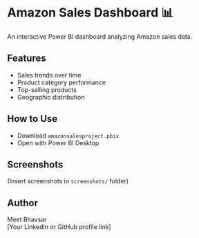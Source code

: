 
# Amazon Sales Dashboard 📊

An interactive Power BI dashboard analyzing Amazon sales data.

## Features

- Sales trends over time
- Product category performance
- Top-selling products
- Geographic distribution

## How to Use

- Download `amazonsalesproject.pbix`
- Open with Power BI Desktop

## Screenshots

(Insert screenshots in `screenshots/` folder)

## Author

Meet Bhavsar  
[Your LinkedIn or GitHub profile link]

